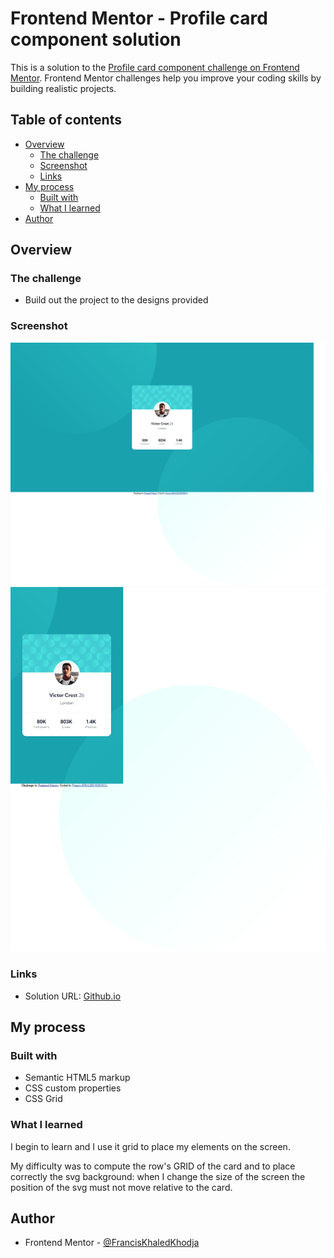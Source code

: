 # Frontend Mentor - Profile card component solution

This is a solution to the [Profile card component challenge on Frontend Mentor](https://www.frontendmentor.io/challenges/profile-card-component-cfArpWshJ). Frontend Mentor challenges help you improve your coding skills by building realistic projects. 

## Table of contents

- [Overview](#overview)
  - [The challenge](#the-challenge)
  - [Screenshot](#screenshot)
  - [Links](#links)
- [My process](#my-process)
  - [Built with](#built-with)
  - [What I learned](#what-i-learned)
- [Author](#author)


## Overview

### The challenge

- Build out the project to the designs provided

### Screenshot

![screenshot desktop](./screenshots/profile-card-desktop.png)
![screenshot mobile](./screenshots/profile-card-mobile.png)


### Links

- Solution URL: [Github.io](https://FrancisKhaledKhodja.github.io/profile-card-component-main)

## My process

### Built with

- Semantic HTML5 markup
- CSS custom properties
- CSS Grid

### What I learned

I begin to learn and I use it grid to place my elements on the screen.

My difficulty was to compute the row's GRID of the card and to place correctly the svg background: when I change the size of the screen the position of the svg must not move relative to the card.  

## Author

- Frontend Mentor - [@FrancisKhaledKhodja](https://www.frontendmentor.io/profile/FrancisKhaledKhodja)



